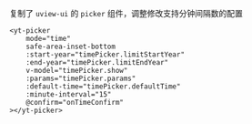 复制了 `uview-ui` 的 `picker` 组件，调整修改支持分钟间隔数的配置

```vue
<yt-picker
	mode="time"
	safe-area-inset-bottom
	:start-year="timePicker.limitStartYear"
	:end-year="timePicker.limitEndYear"
	v-model="timePicker.show"
	:params="timePicker.params"
	:default-time="timePicker.defaultTime"
	:minute-interval="15"
	@confirm="onTimeConfirm"
></yt-picker>
```